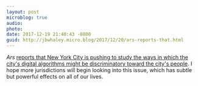 ```yaml
---
layout: post
microblog: true
audio: 
photo: 
date: 2017-12-19 21:40:43 -0800
guid: http://jbwhaley.micro.blog/2017/12/20/ars-reports-that.html
---
```

*Ars* [reports that New York City is pushing to study the ways in which the city's digital algorithms might be discriminatory toward the city's people](https://arstechnica.com/tech-policy/2017/12/new-york-city-moves-to-create-accountability-for-algorithms/). I hope more jurisdictions will begin looking into this issue, which has subtle but powerful effects on all of our lives.
